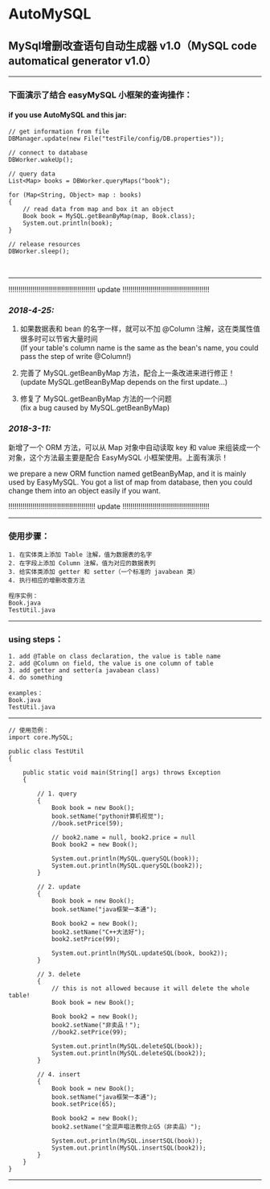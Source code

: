 # AutoMySQL
## MySql增删改查语句自动生成器 v1.0（MySQL code automatical generator v1.0）
--------------------------------------------------------------------------

### 下面演示了结合 easyMySQL 小框架的查询操作：
#### if you use AutoMySQL and this jar:
    // get information from file
    DBManager.update(new File("testFile/config/DB.properties"));

    // connect to database
    DBWorker.wakeUp();

    // query data
    List<Map> books = DBWorker.queryMaps("book");

    for (Map<String, Object> map : books)
    {
        // read data from map and box it an object
        Book book = MySQL.getBeanByMap(map, Book.class);
        System.out.println(book);
    }

    // release resources
    DBWorker.sleep();

<br/>

--------------------------------------------------------------------------

!!!!!!!!!!!!!!!!!!!!!!!!!!!!!!!!!!!!!!!!!!! update !!!!!!!!!!!!!!!!!!!!!!!!!!!!!!!!!!!!!!!!!!!<br/>

### *2018-4-25:*
1. 如果数据表和 bean 的名字一样，就可以不加 @Column 注解，这在类属性值很多时可以节省大量时间<br/>
(If your table's column name is the same as the bean's name, you could pass the step of write @Column!)<br/>

2. 完善了 MySQL.getBeanByMap 方法，配合上一条改进来进行修正！<br/>
(update MySQL.getBeanByMap depends on the first update...)<br/>

3. 修复了 MySQL.getBeanByMap 方法的一个问题<br/>
(fix a bug caused by MySQL.getBeanByMap)<br/>

### *2018-3-11:*
新增了一个 ORM 方法，可以从 Map 对象中自动读取 key 和 value 来组装成一个对象，这个方法最主要是配合 EasyMySQL 小框架使用。上面有演示！<br/>

we prepare a new ORM function named getBeanByMap, and it is mainly used by EasyMySQL. You got a list of map from database, then you could change them into an object easily if you want.<br/>

!!!!!!!!!!!!!!!!!!!!!!!!!!!!!!!!!!!!!!!!!!! update !!!!!!!!!!!!!!!!!!!!!!!!!!!!!!!!!!!!!!!!!!!<br/>

--------------------------------------------------------------------------

### 使用步骤：<br/>
    1. 在实体类上添加 Table 注解，值为数据表的名字
    2. 在字段上添加 Column 注解，值为对应的数据表列
    3. 给实体类添加 getter 和 setter（一个标准的 javabean 类）
    4. 执行相应的增删改查方法

    程序实例：
    Book.java
    TestUtil.java
***************************************************************************************************************
### using steps：<br/>
    1. add @Table on class declaration, the value is table name
    2. add @Column on field, the value is one column of table
    3. add getter and setter(a javabean class)
    4. do something

    examples：
    Book.java
    TestUtil.java

***************************************************************************************************************
    // 使用范例：                                                                                                      
    import core.MySQL;

    public class TestUtil
    {

        public static void main(String[] args) throws Exception
        {

            // 1. query
            {
                Book book = new Book();
                book.setName("python计算机视觉");
                //book.setPrice(59);

                // book2.name = null, book2.price = null
                Book book2 = new Book();

                System.out.println(MySQL.querySQL(book));
                System.out.println(MySQL.querySQL(book2));
            }

            // 2. update
            {
                Book book = new Book();
                book.setName("java框架一本通");

                Book book2 = new Book();
                book2.setName("C++大法好");
                book2.setPrice(99);

                System.out.println(MySQL.updateSQL(book, book2));
            }

            // 3. delete
            {
                // this is not allowed because it will delete the whole table!
                Book book = new Book();

                Book book2 = new Book();
                book2.setName("非卖品！");
                //book2.setPrice(99);

                System.out.println(MySQL.deleteSQL(book));
                System.out.println(MySQL.deleteSQL(book2));
            }

            // 4. insert
            {
                Book book = new Book();
                book.setName("java框架一本通");
                book.setPrice(65);

                Book book2 = new Book();
                book2.setName("全混声唱法教你上G5（非卖品）");

                System.out.println(MySQL.insertSQL(book));
                System.out.println(MySQL.insertSQL(book2));
            }
        }
    }
***************************************************************************************************************

